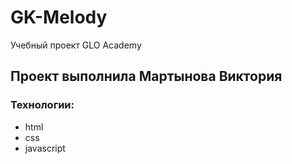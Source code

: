 # GK-Melody
Учебный проект GLO Academy
##  Проект выполнила Мартынова Виктория
### Технологии:
- html
- css
- javascript
